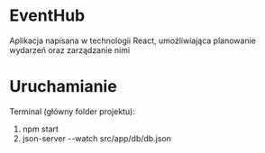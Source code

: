 # EventHub

Aplikacja napisana w technologii React, umożliwiająca planowanie wydarzeń oraz zarządzanie nimi

# Uruchamianie 

Terminal (główny folder projektu):

1. npm start
2. json-server --watch src/app/db/db.json

<!-- 
Punktacja elementów technicznych (15pkt):
/ własna walidacja danych wprowadzanych przez użytkownika ( w każdym przypadku wprowadzania danych, co najmniej 5 różnych przypadków danych) - 2pkt, 
+ użycie TypeScript, ew. obowiązkowa weryfikacja typu danych (PropTypes) przekazywanych do wszystkich komponentów (nie stosujemy typu 'any') - 2pkt
- wykorzystanie komponentów prezentacyjnych (co najmniej 2 przypadki) - 1pkt,
+ dwukierunkowa komunikacja pomiędzy komponentami  - 1pkt,
/ co najmniej 4 komponenty reużywalne (komponenty, które mogą być użyte bez zmian w kodzie komponentu w innym miejscu projektu) - 2pkt
? modyfikacja danych odbywa się tylko w jednym komponencie - 1pkt
+ operacje modyfikacji danych za pomocą 4 rodzajów żądań http - 2pkt
+ żądania do serwera są zapisane w jednym oddzielnym pliku (serwis) - 1pkt
+ routing (ścieżki 'routes', w tym jedna z parametrem) - 1pkt
+ wykorzystanie dwóch zmiennych właściwości routingu (np. navigate, params) - 1pkt
+ brak błędów/ostrzeżeń w konsoli przegladarki - 1pkt
 -->
